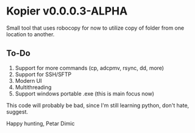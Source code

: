 # Kopier v0.0.0.3-ALPHA

Small tool that uses robocopy for now to utilize copy of folder from one location to another.

## To-Do

1. Support for more commands (cp, adcpmv, rsync, dd, more)
2. Support for SSH/SFTP
3. Modern UI
4. Multithreading
5. Support windows portable .exe (this is main focus now)

This code will probably be bad, since I'm still learning python, don't hate, suggest.

Happy hunting, Petar Dimic